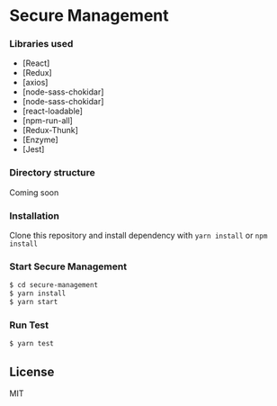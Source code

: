 # Secure Management


### Libraries used
* [React]
* [Redux]
* [axios]
* [node-sass-chokidar]
* [node-sass-chokidar]
* [react-loadable]
* [npm-run-all]
* [Redux-Thunk]
* [Enzyme]
* [Jest]

### Directory structure
Coming soon


### Installation
Clone this repository and install dependency with `yarn install` or `npm install`

### Start Secure Management

```sh
$ cd secure-management
$ yarn install
$ yarn start
```
### Run Test

```sh
$ yarn test
```

License
----

MIT




